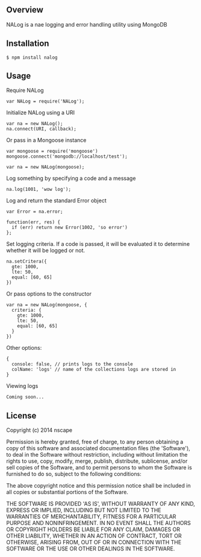 ## Overview

NALog is a nae logging and error handling utility using MongoDB

## Installation

    $ npm install nalog

## Usage

Require NALog

    var NALog = require('NALog');

Initialize NALog using a URI

    var na = new NALog();
    na.connect(URI, callback);

Or pass in a Mongoose instance
    
    var mongoose = require('mongoose')
    mongoose.connect('mongodb://localhost/test');

    var na = new NALog(mongoose);

Log something by specifying a code and a message

    na.log(1001, 'wow log');

Log and return the standard Error object

    var Error = na.error;

    function(err, res) {
      if (err) return new Error(1002, 'so error')
    };

Set logging criteria. If a code is passed, it will be evaluated it to determine whether it will be logged or not.
    
    na.setCritera({
      gte: 1000,
      lte: 50,
      equal: [60, 65]
    })

Or pass options to the constructor

    var na = new NALog(mongoose, {
      criteria: {
        gte: 1000,
        lte: 50,
        equal: [60, 65]
      }
    })

Other options:
  
    {
      console: false, // prints logs to the console
      colName: 'logs' // name of the collections logs are stored in
    }

Viewing logs

    Coming soon...


## License

Copyright (c) 2014 nscape

Permission is hereby granted, free of charge, to any person obtaining
a copy of this software and associated documentation files (the
'Software'), to deal in the Software without restriction, including
without limitation the rights to use, copy, modify, merge, publish,
distribute, sublicense, and/or sell copies of the Software, and to
permit persons to whom the Software is furnished to do so, subject to
the following conditions:

The above copyright notice and this permission notice shall be
included in all copies or substantial portions of the Software.

THE SOFTWARE IS PROVIDED 'AS IS', WITHOUT WARRANTY OF ANY KIND,
EXPRESS OR IMPLIED, INCLUDING BUT NOT LIMITED TO THE WARRANTIES OF
MERCHANTABILITY, FITNESS FOR A PARTICULAR PURPOSE AND NONINFRINGEMENT.
IN NO EVENT SHALL THE AUTHORS OR COPYRIGHT HOLDERS BE LIABLE FOR ANY
CLAIM, DAMAGES OR OTHER LIABILITY, WHETHER IN AN ACTION OF CONTRACT,
TORT OR OTHERWISE, ARISING FROM, OUT OF OR IN CONNECTION WITH THE
SOFTWARE OR THE USE OR OTHER DEALINGS IN THE SOFTWARE.
